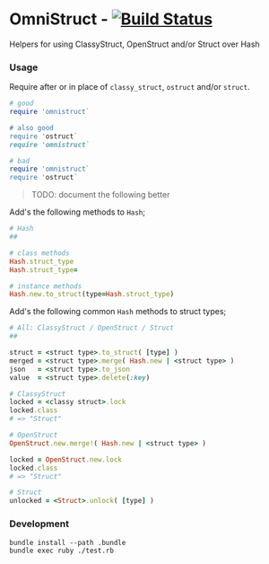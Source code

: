 OmniStruct - [![Build Status](https://travis-ci.org/jmervine/omnistruct.svg?branch=master)](https://travis-ci.org/jmervine/omnistruct)
==========

Helpers for using ClassyStruct, OpenStruct and/or Struct over Hash

### Usage

Require after or in place of `classy_struct`, `ostruct` and/or `struct`.

```ruby
# good
require 'omnistruct`

# also good
require 'ostruct`
require 'omnistruct`

# bad
require 'omnistruct`
require 'ostruct`
```

> TODO: document the following better

Add's the following methods to `Hash`;

```ruby
# Hash
##

# class methods
Hash.struct_type
Hash.struct_type=

# instance methods
Hash.new.to_struct(type=Hash.struct_type)
```

Add's the following common `Hash` methods to struct types;

```ruby
# All: ClassyStruct / OpenStruct / Struct
##

struct = <struct type>.to_struct( [type] )
merged = <struct type>.merge( Hash.new | <struct type> )
json   = <struct type>.to_json
value  = <struct type>.delete(:key)

# ClassyStruct
locked = <classy struct>.lock
locked.class
# => "Struct"

# OpenStruct
OpenStruct.new.merge!( Hash.new | <struct type> )

locked = OpenStruct.new.lock
locked.class
# => "Struct"

# Struct
unlocked = <Struct>.unlock( [type] )
```

### Development

```
bundle install --path .bundle
bundle exec ruby ./test.rb
```
